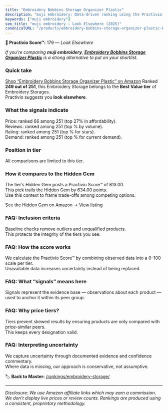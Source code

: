 ```yaml
---
title: "Embroidery Bobbins Storage Organizer Plastic"
description: "muji embroidery: Data-driven ranking using the Practivio Score™. Positioned by quality, value, demand, findability, momentum."
keywords: ["muji embroidery"]
seo_title: "muji embroidery — Look Elsewhere (2025)"
canonicalURL: "/products/embroidery-bobbins-storage-organizer-plastic-B0FDVJ896S/"
---
```


**🚫 Practivio Score™:** 179 — _Look Elsewhere_


*If you're comparing **muji embroidery**, **[Embroidery Bobbins Storage Organizer Plastic](https://www.amazon.com/dp/B0FDVJ896S?tag=practivio-20)** is a strong alternative to put on your shortlist.*
### Quick take
[Shop “Embroidery Bobbins Storage Organizer Plastic” on Amazon](https://www.amazon.com/dp/B0FDVJ896S?tag=practivio-20)
Ranked **249 out of 251**, this Embroidery Storage belongs to the **Best Value tier** of Embroidery Storages.  
Practivio suggests you **look elsewhere**.

### What the signals indicate
Price: ranked 66 among 251 (top 27% in affordability).  
Reviews: ranked  among 251 (top % by volume).  
Rating: ranked  among 251 (top % for stars).  
Demand: ranked  among 251 (top % for current demand).

### Position in tier
All comparisons are limited to this tier.

### How it compares to the Hidden Gem
The tier’s Hidden Gem posts a Practivio Score™ of 813.00.  
This pick trails the Hidden Gem by 634.00 points.  
Use this context to frame trade-offs among competing options.  

See the Hidden Gem on Amazon → [View listing](https://www.amazon.com/dp/B0747JY5Q2?tag=practivio-20)

### FAQ: Inclusion criteria
Baseline checks remove outliers and unqualified products.  
This protects the integrity of the tiers you see.

### FAQ: How the score works
We calculate the Practivio Score™ by combining observed data into a 0–100 scale per tier.  
Unavailable data increases uncertainty instead of being replaced.

### FAQ: What “signals” means here
Signals represent the evidence base — observations about each product — used to anchor it within its peer group.

### FAQ: Why price tiers?
Tiers prevent skewed results by ensuring products are only compared with price-similar peers.  
This keeps every designation valid.

### FAQ: Interpreting uncertainty
We capture uncertainty through documented evidence and confidence commentary.  
Where data is missing, our approach is conservative, not assumptive.


🏷️ **Back to Master:** [/rankings/embroidery-storage/](/rankings/embroidery-storage/)

---
_Disclosure: We use Amazon affiliate links which may earn a commission. We don’t display live prices or review counts. Rankings are produced using a consistent, proprietary methodology._
